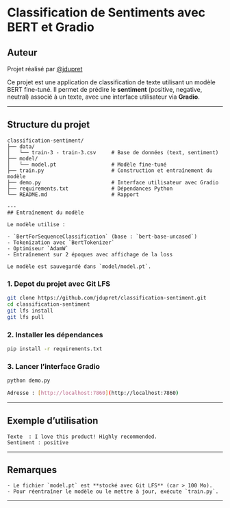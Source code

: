 # Classification de Sentiments avec BERT et Gradio

## Auteur

Projet réalisé par [@jdupret](https://github.com/jdupret)

Ce projet est une application de classification de texte utilisant un modèle BERT fine-tuné. Il permet de prédire le **sentiment** (positive, negative, neutral) associé à un texte, avec une interface utilisateur via **Gradio**.

---

## Structure du projet

```
classification-sentiment/
├── data/
│   └── train-3 - train-3.csv     # Base de données (text, sentiment)
├── model/
│   └── model.pt                  # Modèle fine-tuné
├── train.py                      # Construction et entraînement du modèle
├── demo.py                       # Interface utilisateur avec Gradio
├── requirements.txt              # Dépendances Python
└── README.md                     # Rapport

---
## Entraînement du modèle

Le modèle utilise :

- `BertForSequenceClassification` (base : `bert-base-uncased`)
- Tokenization avec `BertTokenizer`
- Optimiseur `AdamW`
- Entraînement sur 2 époques avec affichage de la loss

Le modèle est sauvegardé dans `model/model.pt`.

```

### 1. Depot du projet avec Git LFS

```bash
git clone https://github.com/jdupret/classification-sentiment.git
cd classification-sentiment
git lfs install
git lfs pull
```

### 2. Installer les dépendances

```bash
pip install -r requirements.txt
```

### 3. Lancer l’interface Gradio

```bash
python demo.py

Adresse : [http://localhost:7860](http://localhost:7860)
```
---

## Exemple d’utilisation
```
Texte  : I love this product! Highly recommended.
Sentiment : positive
```

---

## Remarques
```
- Le fichier `model.pt` est **stocké avec Git LFS** (car > 100 Mo).
- Pour réentraîner le modèle ou le mettre à jour, exécute `train.py`.
```
---
